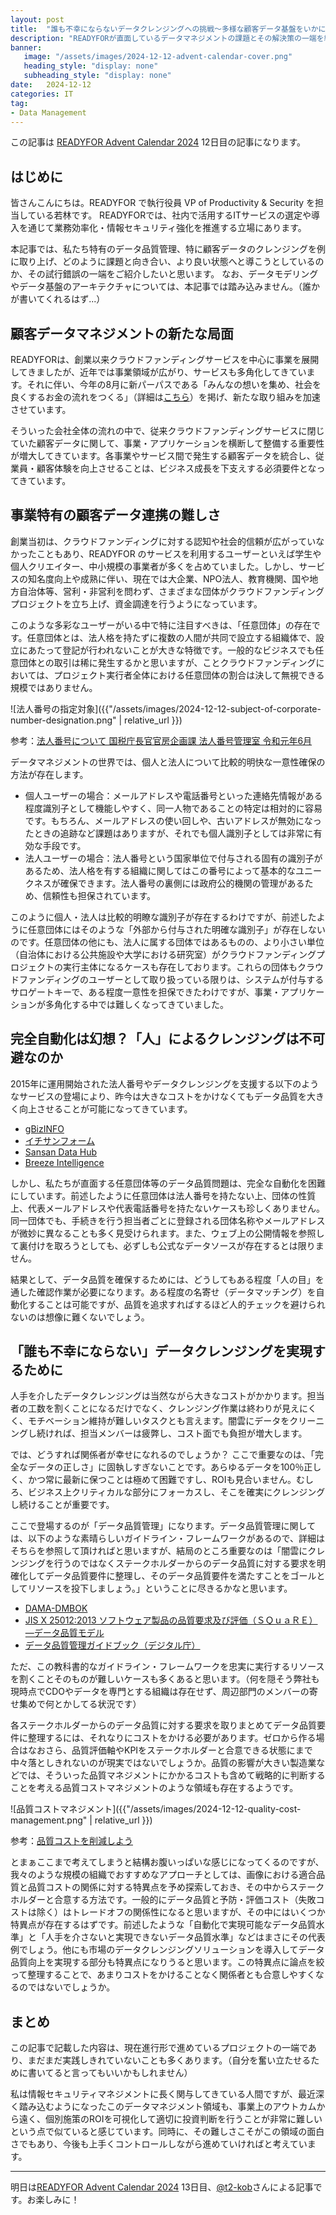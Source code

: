 ```yaml
---
layout: post
title:  "誰も不幸にならないデータクレンジングへの挑戦〜多様な顧客データ基盤をいかに整理するか〜"
description: "READYFORが直面しているデータマネジメントの課題とその解決策の一端を紹介"
banner: 
   image: "/assets/images/2024-12-12-advent-calendar-cover.png"
   heading_style: "display: none"
   subheading_style: "display: none"
date:   2024-12-12
categories: IT
tag: 
- Data Management
---
```


この記事は [READYFOR Advent Calendar 2024](https://qiita.com/advent-calendar/2024/readyfor) 12日目の記事になります。

## はじめに
皆さんこんにちは。READYFOR で執行役員 VP of Productivity & Security を担当している若林です。 
READYFORでは、社内で活用するITサービスの選定や導入を通じて業務効率化・情報セキュリティ強化を推進する立場にあります。

本記事では、私たち特有のデータ品質管理、特に顧客データのクレンジングを例に取り上げ、どのように課題と向き合い、より良い状態へと導こうとしているのか、その試行錯誤の一端をご紹介したいと思います。
なお、データモデリングやデータ基盤のアーキテクチャについては、本記事では踏み込みません。（誰かが書いてくれるはず...）

## 顧客データマネジメントの新たな局面
READYFORは、創業以来クラウドファンディングサービスを中心に事業を展開してきましたが、近年では事業領域が広がり、サービスも多角化してきています。それに伴い、今年の8月に新パーパスである「みんなの想いを集め、社会を良くするお金の流れをつくる」（詳細は[こちら](https://blog.readyfor.jp/n/n0759b743c861)）を掲げ、新たな取り組みを加速させています。

そういった会社全体の流れの中で、従来クラウドファンディングサービスに閉じていた顧客データに関して、事業・アプリケーションを横断して整備する重要性が増大してきています。各事業やサービス間で発生する顧客データを統合し、従業員・顧客体験を向上させることは、ビジネス成長を下支えする必須要件となってきています。

## 事業特有の顧客データ連携の難しさ
創業当初は、クラウドファンディングに対する認知や社会的信頼が広がっていなかったこともあり、READYFOR のサービスを利用するユーザーといえば学生や個人クリエイター、中小規模の事業者が多くを占めていました。しかし、サービスの知名度向上や成熟に伴い、現在では大企業、NPO法人、教育機関、国や地方自治体等、営利・非営利を問わず、さまざまな団体がクラウドファンディングプロジェクトを立ち上げ、資金調達を行うようになっています。

このような多彩なユーザーがいる中で特に注目すべきは、「任意団体」の存在です。任意団体とは、法人格を持たずに複数の人間が共同で設立する組織体で、設立にあたって登記が行われないことが大きな特徴です。一般的なビジネスでも任意団体との取引は稀に発生するかと思いますが、ことクラウドファンディングにおいては、プロジェクト実行者全体における任意団体の割合は決して無視できる規模ではありません。

![法人番号の指定対象]({{"/assets/images/2024-12-12-subject-of-corporate-number-designation.png" | relative_url }})

参考：[法人番号について 国税庁長官官房企画課 法人番号管理室 令和元年6月](https://www.city.kanoya.lg.jp/documents/686/houjin_v2.pdf)

データマネジメントの世界では、個人と法人について比較的明快な一意性確保の方法が存在します。

- 個人ユーザーの場合：メールアドレスや電話番号といった連絡先情報がある程度識別子として機能しやすく、同一人物であることの特定は相対的に容易です。もちろん、メールアドレスの使い回しや、古いアドレスが無効になったときの追跡など課題はありますが、それでも個人識別子としては非常に有効な手段です。
- 法人ユーザーの場合：法人番号という国家単位で付与される固有の識別子があるため、法人格を有する組織に関してはこの番号によって基本的なユニークネスが確保できます。法人番号の裏側には政府公的機関の管理があるため、信頼性も担保されています。

このように個人・法人は比較的明瞭な識別子が存在するわけですが、前述したように任意団体にはそのような「外部から付与された明確な識別子」が存在しないのです。任意団体の他にも、法人に属する団体ではあるものの、より小さい単位（自治体における公共施設や大学における研究室）がクラウドファンディングプロジェクトの実行主体になるケースも存在しております。これらの団体もクラウドファンディングのユーザーとして取り扱っている限りは、システムが付与するサロゲートキーで、ある程度一意性を担保できたわけですが、事業・アプリケーションが多角化する中では難しくなってきていました。

## 完全自動化は幻想？「人」によるクレンジングは不可避なのか
2015年に運用開始された法人番号やデータクレンジングを支援する以下のようなサービスの登場により、昨今は大きなコストをかけなくてもデータ品質を大きく向上させることが可能になってきています。

- [gBizINFO](https://info.gbiz.go.jp/index.html)
- [イチサンフォーム](https://ichisan.jp/form/)
- [Sansan Data Hub](https://jp.sansan.com/function/customer_data/)
- [Breeze Intelligence](https://www.hubspot.jp/products/artificial-intelligence/data-enrichment)

しかし、私たちが直面する任意団体等のデータ品質問題は、完全な自動化を困難にしています。前述したように任意団体は法人番号を持たない上、団体の性質上、代表メールアドレスや代表電話番号を持たないケースも珍しくありません。同一団体でも、手続きを行う担当者ごとに登録される団体名称やメールアドレスが微妙に異なることも多く見受けられます。また、ウェブ上の公開情報を参照して裏付けを取ろうとしても、必ずしも公式なデータソースが存在するとは限りません。

結果として、データ品質を確保するためには、どうしてもある程度「人の目」を通した確認作業が必要になります。ある程度の名寄せ（データマッチング）を自動化することは可能ですが、品質を追求すればするほど人的チェックを避けられないのは想像に難くないでしょう。

## 「誰も不幸にならない」データクレンジングを実現するために
人手を介したデータクレンジングは当然ながら大きなコストがかかります。担当者の工数を割くことになるだけでなく、クレンジング作業は終わりが見えにくく、モチベーション維持が難しいタスクとも言えます。闇雲にデータをクリーニングし続ければ、担当メンバーは疲弊し、コスト面でも負担が増大します。

では、どうすれば関係者が幸せになれるのでしょうか？
ここで重要なのは、「完全なデータの正しさ」に固執しすぎないことです。あらゆるデータを100％正しく、かつ常に最新に保つことは極めて困難ですし、ROIも見合いません。むしろ、ビジネス上クリティカルな部分にフォーカスし、そこを確実にクレンジングし続けることが重要です。

ここで登場するのが「データ品質管理」になります。データ品質管理に関しては、以下のような素晴らしいガイドライン・フレームワークがあるので、詳細はそちらを参照して頂ければと思いますが、結局のところ重要なのは「闇雲にクレンジングを行うのではなくステークホルダーからのデータ品質に対する要求を明確化してデータ品質要件に整理し、そのデータ品質要件を満たすことをゴールとしてリソースを投下しましょう。」ということに尽きるかなと思います。

- [DAMA-DMBOK](https://www.dama.org/cpages/body-of-knowledge)
- [JIS X 25012:2013 ソフトウェア製品の品質要求及び評価（ＳＱｕａＲＥ）―データ品質モデル](https://kikakurui.com/x2/X25012-2013-01.html)
- [データ品質管理ガイドブック（デジタル庁）](https://github.com/JDA-DM/GIF/blob/v1.38/460_%E5%AE%9F%E8%B7%B5%E3%82%AC%E3%82%A4%E3%83%89%E3%83%96%E3%83%83%E3%82%AF/md/468-1_guidebook_dataquality.md)

ただ、この教科書的なガイドライン・フレームワークを忠実に実行するリソースを割くことそのものが難しいケースも多くあると思います。（何を隠そう弊社も現時点でCDOやデータを専門とする組織は存在せず、周辺部門のメンバーの寄せ集めで何とかしてる状況です）

各ステークホルダーからのデータ品質に対する要求を取りまとめてデータ品質要件に整理するには、それなりにコストをかける必要があります。ゼロから作る場合はなおさら、品質評価軸やKPIをステークホルダーと合意できる状態にまで中々落としきれないのが現実ではないでしょうか。品質の影響が大きい製造業などでは、そういった品質マネジメントにかかるコストも含めて戦略的に判断することを考える品質コストマネジメントのような領域も存在するようです。

![品質コストマネジメント]({{"/assets/images/2024-12-12-quality-cost-management.png" | relative_url }})

参考：[品質コストを削減しよう](https://www.itec.daikin.co.jp/manufacture/blog/qa_cost/)

とまぁここまで考えてしまうと結構お腹いっぱいな感じになってくるのですが、我々のような規模の組織でおすすめなアプローチとしては、画像における適合品質と品質コストの関係に対する特異点を予め探索しておき、その中からステークホルダーと合意する方法です。一般的にデータ品質と予防・評価コスト（失敗コストは除く）はトレードオフの関係性になると思いますが、その中にはいくつか特異点が存在するはずです。前述したような「自動化で実現可能なデータ品質水準」と「人手を介さないと実現できないデータ品質水準」などはまさにその代表例でしょう。他にも市場のデータクレンジングソリューションを導入してデータ品質向上を実現する部分も特異点になりうると思います。この特異点に論点を絞って整理することで、あまりコストをかけることなく関係者とも合意しやすくなるのではないでしょうか。

## まとめ
この記事で記載した内容は、現在進行形で進めているプロジェクトの一端であり、まだまだ実践しきれていないことも多くあります。（自分を奮い立たせるために書いてると言ってもいいかもしれません）

私は情報セキュリティマネジメントに長く関与してきている人間ですが、最近深く踏み込むようになったこのデータマネジメント領域も、事業上のアウトカムから遠く、個別施策のROIを可視化して適切に投資判断を行うことが非常に難しいという点で似ていると感じています。同時に、その難しさこそがこの領域の面白さでもあり、今後も上手くコントロールしながら進めていければと考えています。

---
明日は[READYFOR Advent Calendar 2024](https://qiita.com/advent-calendar/2024/readyfor) 13日目、[@t2-kob](https://qiita.com/t2-kob)さんによる記事です。お楽しみに！